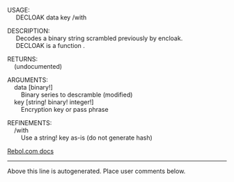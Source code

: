 USAGE:  
&nbsp;&nbsp;&nbsp;&nbsp;&nbsp;DECLOAK&nbsp;data&nbsp;key&nbsp;/with  
  
DESCRIPTION:  
&nbsp;&nbsp;&nbsp;&nbsp;&nbsp;Decodes&nbsp;a&nbsp;binary&nbsp;string&nbsp;scrambled&nbsp;previously&nbsp;by&nbsp;encloak.  
&nbsp;&nbsp;&nbsp;&nbsp;&nbsp;DECLOAK&nbsp;is&nbsp;a&nbsp;function&nbsp;.  
  
RETURNS:  
&nbsp;&nbsp;&nbsp;&nbsp;(undocumented)  
  
ARGUMENTS:  
&nbsp;&nbsp;&nbsp;&nbsp;data&nbsp;[binary!]  
&nbsp;&nbsp;&nbsp;&nbsp;&nbsp;&nbsp;&nbsp;&nbsp;Binary&nbsp;series&nbsp;to&nbsp;descramble&nbsp;(modified)  
&nbsp;&nbsp;&nbsp;&nbsp;key&nbsp;[string!&nbsp;binary!&nbsp;integer!]  
&nbsp;&nbsp;&nbsp;&nbsp;&nbsp;&nbsp;&nbsp;&nbsp;Encryption&nbsp;key&nbsp;or&nbsp;pass&nbsp;phrase  
  
REFINEMENTS:  
&nbsp;&nbsp;&nbsp;&nbsp;/with  
&nbsp;&nbsp;&nbsp;&nbsp;&nbsp;&nbsp;&nbsp;&nbsp;Use&nbsp;a&nbsp;string!&nbsp;key&nbsp;as-is&nbsp;(do&nbsp;not&nbsp;generate&nbsp;hash)  

[Rebol.com docs](http://www.rebol.com/r3/docs/functions/decloak.html)
___
Above this line is autogenerated. Place user comments below.